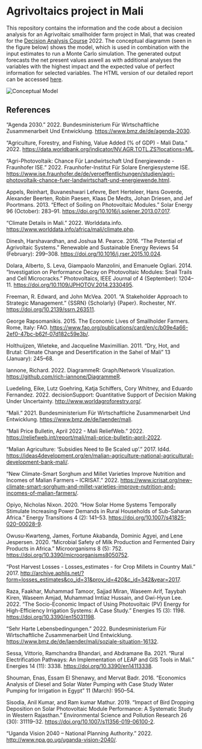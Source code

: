 # Agrivoltaics project in Mali
This repository contains the information and the code about a decision analysis for an Agrivoltaic smallholder farm project in Mali, that was created for the [Decision Analysis Course](https://github.com/CWWhitney/Decision_Analysis_Course) 2022. The conceptual diagramm (seen in the figure below) shows the model, which is used in combination with the input estimates to run a Monte Carlo simulation. The generated output forecasts the net present values aswell as with additional analyses the variables with the highest impact and the expected value of perfect information for selected variables. The HTML version of our detailed report can be accessed [here](https://htmlpreview.github.io/?https://github.com/NiHe42/DecisionAnalysis_Agrivoltaics/blob/main/agrivoltaic_project.html).

![Conceptual Model](https://user-images.githubusercontent.com/103245619/184829997-520cbe6b-7d50-470d-bf0c-c9c22ea0cb1b.png)

## References
“Agenda 2030.” 2022. Bundesministerium Für Wirtschaftliche Zusammenarbeit Und Entwicklung. https://www.bmz.de/de/agenda-2030.
  
“Agriculture, Forestry, and Fishing, Value Added (% of GDP) - Mali Data.” 2022. https://data.worldbank.org/indicator/NV.AGR.TOTL.ZS?locations=ML.

“Agri-Photovoltaik: Chance Für Landwirtschaft Und Energiewende - Fraunhofer ISE.” 2022. Fraunhofer-Institut Für Solare Energiesysteme ISE. https://www.ise.fraunhofer.de/de/veroeffentlichungen/studien/agri-photovoltaik-chance-fuer-landwirtschaft-und-energiewende.html.

Appels, Reinhart, Buvaneshwari Lefevre, Bert Herteleer, Hans Goverde, Alexander Beerten, Robin Paesen, Klaas De Medts, Johan Driesen, and Jef Poortmans. 2013. “Effect of Soiling on Photovoltaic Modules.” Solar Energy 96 (October): 283–91. https://doi.org/10.1016/j.solener.2013.07.017.

“Climate Details in Mali.” 2022. Worlddata.info. https://www.worlddata.info/africa/mali/climate.php.

Dinesh, Harshavardhan, and Joshua M. Pearce. 2016. “The Potential of Agrivoltaic Systems.” Renewable and Sustainable Energy Reviews 54 (February): 299–308. https://doi.org/10.1016/j.rser.2015.10.024.

Dolara, Alberto, S. Leva, Giampaolo Manzolini, and Emanuele Ogliari. 2014. “Investigation on Performance Decay on Photovoltaic Modules: Snail Trails and Cell Microcracks.” Photovoltaics, IEEE Journal of 4 (September): 1204–11. https://doi.org/10.1109/JPHOTOV.2014.2330495.

Freeman, R. Edward, and John McVea. 2001. “A Stakeholder Approach to Strategic Management.” {SSRN} {Scholarly} {Paper}. Rochester, NY. https://doi.org/10.2139/ssrn.263511.

George Rapsomanikis. 2015. The Economic Lives of Smallholder Farmers. Rome, Italy: FAO. https://www.fao.org/publications/card/en/c/b09e4a66-2ef0-47bc-b62f-07d182c59e3b/.

Holthuijzen, Wieteke, and Jacqueline Maximillian. 2011. “Dry, Hot, and Brutal: Climate Change and Desertification in the Sahel of Mali” 13 (January): 245–68.

Iannone, Richard. 2022. DiagrammeR: Graph/Network Visualization. https://github.com/rich-iannone/DiagrammeR.

Luedeling, Eike, Lutz Goehring, Katja Schiffers, Cory Whitney, and Eduardo Fernandez. 2022. decisionSupport: Quantitative Support of Decision Making Under Uncertainty. http://www.worldagroforestry.org/.

“Mali.” 2021. Bundesministerium Für Wirtschaftliche Zusammenarbeit Und Entwicklung. https://www.bmz.de/de/laender/mali.

“Mali Price Bulletin, April 2022 - Mali ReliefWeb.” 2022. https://reliefweb.int/report/mali/mali-price-bulletin-april-2022.

“Malian Agriculture: ‘Subsidies Need to Be Scaled up’.” 2017. Id4d. https://ideas4development.org/en/malian-agriculture-national-agricultural-development-bank-mali/.

“New Climate-Smart Sorghum and Millet Varieties Improve Nutrition and Incomes of Malian Farmers – ICRISAT.” 2022. https://www.icrisat.org/new-climate-smart-sorghum-and-millet-varieties-improve-nutrition-and-incomes-of-malian-farmers/.

Opiyo, Nicholas Nixon. 2020. “How Solar Home Systems Temporally Stimulate Increasing Power Demands in Rural Households of Sub-Saharan Africa.” Energy Transitions 4 (2): 141–53. https://doi.org/10.1007/s41825-020-00028-9.

Owusu-Kwarteng, James, Fortune Akabanda, Dominic Agyei, and Lene Jespersen. 2020. “Microbial Safety of Milk Production and Fermented Dairy Products in Africa.” Microorganisms 8 (5): 752. https://doi.org/10.3390/microorganisms8050752.

“Post Harvest Losses - Losses_estimates - for Crop Millets in Country Mali.” 2017. http://archive.aphlis.net/?form=losses_estimates&co_id=31&prov_id=420&c_id=342&year=2017.

Raza, Faakhar, Muhammad Tamoor, Sajjad Miran, Waseem Arif, Tayybah Kiren, Waseem Amjad, Muhammad Imtiaz Hussain, and Gwi-Hyun Lee. 2022. “The Socio-Economic Impact of Using Photovoltaic (PV) Energy for High-Efficiency Irrigation Systems: A Case Study.” Energies 15 (3): 1198. https://doi.org/10.3390/en15031198.

“Sehr Harte Lebensbedingungen.” 2022. Bundesministerium Für Wirtschaftliche Zusammenarbeit Und Entwicklung. https://www.bmz.de/de/laender/mali/soziale-situation-16132.

Sessa, Vittorio, Ramchandra Bhandari, and Abdramane Ba. 2021. “Rural Electrification Pathways: An Implementation of LEAP and GIS Tools in Mali.” Energies 14 (11): 3338. https://doi.org/10.3390/en14113338.

Shouman, Enas, Essam El Shenawy, and Mervat Badr. 2016. “Economics Analysis of Diesel and Solar Water Pumping with Case Study Water Pumping for Irrigation in Egypt” 11 (March): 950–54.

Sisodia, Anil Kumar, and Ram kumar Mathur. 2019. “Impact of Bird Dropping Deposition on Solar Photovoltaic Module Performance: A Systematic Study in Western Rajasthan.” Environmental Science and Pollution Research 26 (30): 31119–32. https://doi.org/10.1007/s11356-019-06100-2.

“Uganda Vision 2040 – National Planning Authority.” 2022. http://www.npa.go.ug/uganda-vision-2040/.
